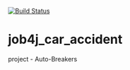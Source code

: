 [![Build Status](https://app.travis-ci.com/SlartiBartFast-art/job4j_car_accident.svg?branch=main)](https://app.travis-ci.com/SlartiBartFast-art/job4j_car_accident)

# job4j_car_accident
project - Auto-Breakers
